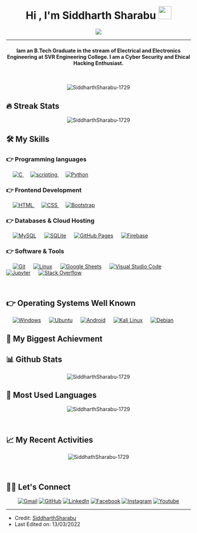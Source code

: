 
<h1 align="center">Hi , I'm Siddharth Sharabu <img src="https://media.giphy.com/media/hvRJCLFzcasrR4ia7z/giphy.gif" width="35"></h1>
<p align="center">
  <a href="https://github.com/DenverCoder1/readme-typing-svg"><img src="https://readme-typing-svg.herokuapp.com?lines=Electrical+Student;Cyber+Security+and;DS%20|%20AI%20|%20ML%20Enthusiast;Linux%20Developer;Always%20learning%20new%20things&center=true&width=500&height=50"></a>
</p>
<hr/>
<h4 align="center">Iam an B.Tech Graduate in the stream of Electrical and Electronics Engineering at SVR Engineering College. I am a Cyber Security and Ehical Hacking Enthusiast.</h4>
<br>
<p align="center"> <img src="https://komarev.com/ghpvc/?username=SiddharthSharabu-1729&label=Profile%20views&color=0e75b6&style=plastic" alt="SiddharthSharabu-1729" /> </p>

## 🔥 Streak Stats
<p align="center"><img src="https://github-readme-streak-stats.herokuapp.com/?user=SiddharthSharabu-1729&theme=algolia" alt="SiddharthSharabu-1729"  /></p>


## 🛠️ My Skills

### 👉 Programming languages

<p align="left"> 
  &emsp; 
  <a href="https://www.cprogramming.com/" target="_blank"> 
    <img alt="C" src="https://img.shields.io/badge/C%20-%232370ED.svg?logo=c&logoColor=white">
  </a> 
  &emsp;
  <a href="https://www.w3schools.com/cpp/" target="_blank"> 
    <img alt="scripting" src="https://img.shields.io/badge/Shell_Script-121011?style=for-the-badge&logo=gnu-bash&logoColor=white">
  </a>
  &emsp;
   <a href="https://www.python.org" target="_blank">
    <img alt="Python" src="https://img.shields.io/badge/Python%20-%2314354C.svg?logo=python&logoColor=white">
  </a>
</p>

### 👉 Frontend Development
<p align="left"> 
  &emsp; 
  <a href="https://www.w3.org/html/" target="_blank"> 
   <img alt="HTML" src="https://img.shields.io/badge/HTML5%20-%23E34F26.svg?logo=html5&logoColor=white">
  </a>   
  &emsp;
  <a href="https://www.w3schools.com/css/" target="_blank">
    <img alt="CSS" src="https://img.shields.io/badge/CSS%20-%231572B6.svg?logo=css3&logoColor=white">
  </a> 
   &emsp;
  <a href="https://getbootstrap.com" target="_blank"> 
    <img alt="Bootstrap" src="https://img.shields.io/badge/Bootstrap-%23563D7C.svg?style=flat&logo=bootstrap&logoColor=white"/>
  </a>
</p>

### 👉 Databases & Cloud Hosting
<p align="left">
  &emsp;
    <a href="https://www.mysql.com/"><img alt="MySQL" src="https://img.shields.io/badge/MySQL-%2300f.svg?style=flat&llogo=mysql&logoColor=white"></a>
  &emsp;
    <a href="https://www.sqlite.org/"><img alt="SQLite" src ="https://img.shields.io/badge/sqlite-%2307405e.svg?style=flat&logo=sqlite&logoColor=white"/></a>
  &emsp;
    <a href="https://www.github.com"><img alt="GitHub Pages" src="https://img.shields.io/badge/GitHub%20Pages-%23327FC7.svg?style=flat&llogo=github&logoColor=white"></a>
  &emsp;
    <a href="https://firebase.google.com/"><img alt="Firebase" src ="https://img.shields.io/badge/Firebase-%23316192.svg?logo=firebase&logoColor=white"></a>
 </p>
  
 ### 👉 Software & Tools
 
<p>
  &emsp;
    <a href="#"><img alt="Git" src="https://img.shields.io/badge/Git%20-%23F05033.svg?logo=git&logoColor=white"></a>
  &emsp;
    <a href="#"><img alt="Linux" src="https://img.shields.io/badge/Linux-FCC624?style=flat&logo=linux&logoColor=black"></a>
  &emsp;
    <a href="#"><img alt="Google Sheets" src="https://img.shields.io/badge/Google%20Sheets%20-%2334A853.svg?logo=google%20sheets&logoColor=white"></a>
  &emsp;
    <a href="#"><img alt="Visual Studio Code" src="https://img.shields.io/badge/Visual%20Studio%20Code-0078d7.svg?logo=visual-studio-code&logoColor=white"></a>
  &emsp;
    <a href="#"><img alt="Jupyter" src="https://img.shields.io/badge/Jupyter%20-%23F37626.svg?logo=Jupyter&logoColor=white"></a>
  &emsp;
    <a href="#"><img alt="Stack Overflow" src="https://img.shields.io/badge/-Stack%20Overflow-FE7A16?logo=stack-overflow&logoColor=white"></a>
  &emsp;
</p>

<br/>

## 👉 Operating Systems Well Known

<p>
  &emsp;
    <a href="#"><img alt="Windows" src="https://img.shields.io/badge/Windows-0078D6?style=for-the-badge&logo=windows&logoColor=white"></a>
  &emsp;
    <a href="#"><img alt="Ubuntu" src="https://img.shields.io/badge/Ubuntu-E95420?style=for-the-badge&logo=ubuntu&logoColor=white"></a>
  &emsp;
    <a href="#"><img alt="Android" src="https://img.shields.io/badge/Android-3DDC84?style=for-the-badge&logo=android&logoColor=white"></a>
 &emsp;
    <a href='github.com/SiddharthSharabu-1729' target="_blank"><img alt='Kali Linux' src='https://img.shields.io/badge/Kali_Linux-100000?style=for-the-badge&logo=Kali Linux&logoColor=FFFFFF&labelColor=523DCD&color=black'/></a>
 &emsp;
    <a href='https://sourceforge.net/projects/the-deck-linux/' target="_blank"><img alt='Debian' src='https://img.shields.io/badge/Debian-100000?style=for-the-badge&logo=Debian&logoColor=FFFFFF&labelColor=523DCD&color=black'/></a>
    
    
</p>

## :tada: My Biggest Achievment 




## 📊 Github Stats 


<p align="center"><img src="https://github-readme-stats.vercel.app/api?username=SiddharthSharabu-1729&theme=algolia" alt="SiddharthSharabu-1729"  /></p>

## :beginner: Most Used Languages

<p align="center"><img src="https://github-readme-stats.vercel.app/api/top-langs?username=SiddharthSharabu-1729&show_icons=true&locale=en&layout=compact&theme=algolia" alt="SiddharthSharabu-1729" /p></p>

<br/>

##  :chart_with_upwards_trend: My Recent Activities 

<p align="center"><img src=https://activity-graph.herokuapp.com/graph?username=SiddharthSharabu-1729&custom_title=Siddharth%20Sharabu's%20Contribution%20Graph&theme=react-dark" alt="SiddhathSharabu-1729" /p></p>

</details>

<br/>

## 🙋‍♀️ Let's Connect
<p align="center">
	<a href="mailto:19am5a0218@svrec.ac.in"><img src="https://img.shields.io/badge/Gmail-D14836?style=for-the-badge&logo=gmail&logoColor=white" alt="Gmail"/></a>
	<a href="https://github.com/SiddharthSharabu-1729"><img src="https://img.shields.io/badge/GitHub-100000?style=for-the-badge&logo=github&logoColor=white" alt="GitHub"/></a>
	<a href="www.linkedin.com/in/siddhartha-achari-sharabu-864a731b1"><img src="https://img.shields.io/badge/LinkedIn-0077B5?style=for-the-badge&logo=linkedin&logoColor=white" alt="LinkedIn"/></a>
	<a href="https://www.facebook.com/sharabusiddharthachari.sharabusiddharthachari"><img src="https://img.shields.io/badge/Facebook-1877F2?style=for-the-badge&logo=facebook&logoColor=white" alt="Facebook"/></a>
	<a href="https://instagram.com/siddharthsharabu"><img src="https://img.shields.io/badge/Instagram-E4405F?style=for-the-badge&logo=instagram&logoColor=white" alt="Instagram"/></a>
	<a href="https://www.youtube.com/channel/UC7V1Gm8V0kRLp_EHB8aDj2A"><img src="https://img.shields.io/badge/SourceForge-100000?style=for-the-badge&logo=sourceForge&logoColor=FFFFFF&labelColor=FF3C0C&color=black" alt="Youtube"/></a>
	
</p>

<hr/>

* Credit: [SiddharthSharabu](https://github.com/SiddharthSharabu-1729)
* Last Edited on: 13/03/2022









